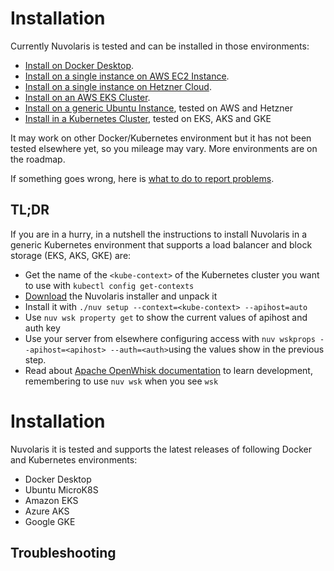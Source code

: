 # Installation

Currently Nuvolaris is tested and can be installed in those environments:

- [Install on Docker Desktop](Install_Docker_Desktop.md).
- [Install on a single instance on AWS EC2 Instance](Install_AWS_EC2.md).
- [Install on a single instance on Hetzner Cloud](Install_Hetzner_Cloud.md).
- [Install on an AWS EKS Cluster](Install_AWS_EKS.md).
- [Install on a generic Ubuntu Instance](Install_Ubuntu.md), tested on AWS and Hetzner
- [Install in a Kubernetes Cluster](Install_Kubernetes.md), tested on EKS, AKS and GKE

It may work on other Docker/Kubernetes environment but it has not been tested elsewhere yet, so you mileage may vary. More environments are on the roadmap.

If something goes wrong, here is [what to do to report problems](Troubleshooting.md).

## TL;DR

If you are in a hurry, in a nutshell the instructions to install Nuvolaris in a generic Kubernetes environment that supports a load balancer and block storage (EKS, AKS, GKE) are:

- Get the name of the `<kube-context>` of the Kubernetes cluster you want to use with `kubectl config get-contexts`
- [Download](https://github.com/nuvolaris/nuvolaris/releases) the Nuvolaris installer and unpack it
- Install it with  `./nuv setup --context=<kube-context> --apihost=auto`
- Use `nuv wsk property get` to show the current values of apihost and auth key
- Use your server from elsewhere configuring access with `nuv wskprops --apihost=<apihost> --auth=<auth>`using the values show in the previous step.
- Read about [Apache OpenWhisk documentation](https://openwhisk.apache.org/documentation.html) to learn development, remembering to use `nuv wsk` when you see `wsk`

# Installation

 Nuvolaris it is tested and supports the latest releases of following Docker and Kubernetes environments:

- Docker Desktop 
- Ubuntu MicroK8S
- Amazon EKS
- Azure AKS
- Google GKE


## Troubleshooting

